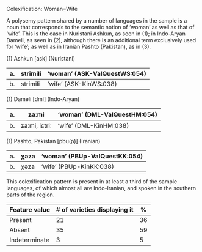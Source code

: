 Colexification: Woman=Wife

A polysemy pattern shared by a number of languages in the sample is a
noun that corresponds to the semantic notion of ‘woman’ as well as that
of ‘wife’. This is the case in Nuristani Ashkun, as seen in ‎(1); in
Indo-Aryan Dameli, as seen in (2), although there is an additional term
exclusively used for ‘wife’; as well as in Iranian Pashto (Pakistan), as
in (3).

(1) <span id="_Ref12343426" class="anchor"></span>Ashkun
    \[ask\] (Nuristani)

| a.  | strimili | ‘woman’ (ASK-ValQuestWS:054) |
|-----|----------|------------------------------|
| b.  | strimili | ‘wife’ (ASK-KinWS:038)       |

(1) <span id="_Ref50625793" class="anchor"></span>Dameli
    \[dml\] (Indo-Aryan)

| a.  | ʑaːmi         | ‘woman’ (DML-ValQuestHM:054) |
|-----|---------------|------------------------------|
| b.  | ʑaːmi, iɕtriː | ‘wife’ (DML-KinHM:038)       |

(1) <span id="_Ref50627217" class="anchor"></span>Pashto, Pakistan
    \[pbu(p)\] (Iranian)

| a.  | χəza | ‘woman’ (PBUp-ValQuestKK:054) |
|-----|------|-------------------------------|
| b.  | χəza | ‘wife’ (PBUp-KinKK:038)       |

This colexification pattern is present in at least a third of the sample
languages, of which almost all are Indo-Iranian, and spoken in the
southern parts of the region.

| Feature value | \# of varieties displaying it | %   |
|---------------|-------------------------------|-----|
| Present       | 21                            | 36  |
| Absent        | 35                            | 59  |
| Indeterminate | 3                             | 5   |


